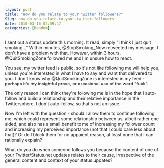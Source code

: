 ```yaml
---
layout: post
title: "How do you relate to your twitter followers?"
Slug: how-do-you-relate-to-your-twitter-followers
date: 2010-03-16 02:59:47
categories: [Random]
---
```

I sent out a status update this morning. It read, simply "I think I just quit smoking..." Within minutes, @StopSmoking\_Now retweeted my message. I don't have a problem with that. However, within 3 hours, @QuitSmokingZone followed me and I'm unsure how to react.

You see, my twitter feed is public, so it's not like following me will help you, unless you're interested in what I have to say and want that delivered to you. I don't know why @QuitSmokingZone is interested in my feed - perhaps it's my insightful prose, or occasional use of the word "fuck".

The only reason I can think they're following me is in the hope that I auto-follow and build a relationship and their relative importance in the Twittersphere. I don't auto-follow, so that's not an issue.

Now I'm left with the question - should I allow them to continue following me, which could represent some relationship between us, albeit rather one sided, and also has a small benefit to me of increasing my follower count and increasing my perceived importance (not that I could care less about that)? Or do I block them for no apparent reason, at least none that I can rationally explain?

What do you do when someone follows you because the content of one of your Twitter/Status.net updates relates to their cause, irrespective of the general content and context of your status updates?
